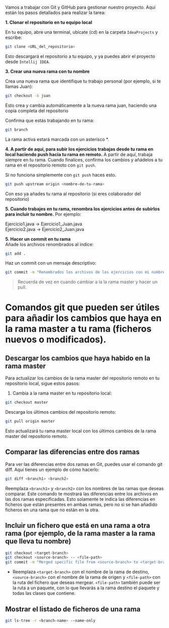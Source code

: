 Vamos a trabajar con Git y GitHub para gestionar nuestro proyecto. Aquí están los pasos detallados para realizar la tarea:  

**1. Clonar el repositorio en tu equipo local**  

En tu equipo, abre una terminal, ubícate (cd) en la carpeta `IdeaProjects` y escribe:
````bash
git clone <URL_del_repositorio>
````
Esto descargará el repositorio a tu equipo, y ya puedes abrir el proyecto desde `Intellij IDEA`.

**3. Crear una nueva rama con tu nombre**  

Crea una nueva rama que identifique tu trabajo personal (por ejemplo, si te llamas Juan):

````bash
git checkout -b juan
````
Esto crea y cambia automáticamente a la nueva rama juan, haciendo una copia completa del repositorio

Confirma que estás trabajando en tu rama:
````bash
git branch
````
La rama activa estará marcada con un asterisco *.

**4. A partir de aquí, para subir los ejercicios trabajas desde tu rama en local haciendo push hacia tu rama en remoto.**
A partir de aquí, trabaja siempre en tu rama. Cuando finalices, confirma los cambios y añádelos a tu rama en el repositorio remoto con `git push`.  

Si no funciona simplemente con `git push` haces esto.
````bash
git push upstream origin <nombre-de-tu-rama>
````
Con eso ya añades tu rama al repositorio  (si eres colaborador del repositorio)

**5. Cuando trabajes en tu rama, renombra los ejercicios antes de subirlos para incluir tu nombre.**
Por ejemplo:  

Ejercicio1.java → Ejercicio1_Juan.java  
Ejercicio2.java → Ejercicio2_Juan.java  

**5. Hacer un commit en tu rama**  
Añade los archivos renombrados al índice:
````bash
git add .
````
Haz un commit con un mensaje descriptivo:
````bash
git commit -m "Renombrados los archivos de los ejercicios con mi nombre"
````
>Recuerda de vez en cuando cambiar a la la rama master y hacer un pull.

# Comandos git que pueden ser útiles para añadir los cambios que haya en la rama master a tu rama (ficheros nuevos o modificados).

## Descargar los cambios que haya habido en la rama master
Para actualizar los cambios de la rama master del repositorio remoto en tu repositorio local, sigue estos pasos:  
1. Cambia a la rama master en tu repositorio local:
````bash
git checkout master
````
Descarga los últimos cambios del repositorio remoto:  
````bash
git pull origin master
````
Esto actualizará tu rama master local con los últimos cambios de la rama master del repositorio remoto.

## Comparar las diferencias entre dos ramas 
Para ver las diferencias entre dos ramas en Git, puedes usar el comando git diff. Aquí tienes un ejemplo de cómo hacerlo:
````bash
git diff <branch1> <branch2>
````
Reemplaza `<branch1>` y `<branch2>` con los nombres de las ramas que deseas comparar. Este comando te mostrará las diferencias entre los archivos en las dos ramas especificadas.
Esto solamente te indica las diferencias en ficheros que están presentes en ambas ramas, pero no si se han añadido ficheros en una rama que no están en la otra. 
## Incluir un fichero que está en una rama a otra rama (por ejemplo, de la rama master a la rama que lleva tu nombre)
```bash
git checkout <target-branch>
git checkout <source-branch> -- <file-path>
git commit -m "Merged specific file from <source-branch> to <target-branch>"
````
-  Reemplaza `<target-branch>` con el nombre de la rama de destino, `<source-branch>` con el nombre de la rama de origen y `<file-path>` con la ruta del fichero que deseas mergear. `<file-path>` también puede ser la ruta a un paquete, con lo que llevarás a la rama destino el paquete y todas las clases que contiene. 

## Mostrar el listado de ficheros de una rama
````bash
git ls-tree -r <branch-name> --name-only
````
